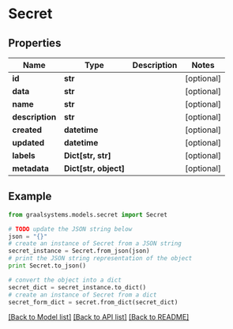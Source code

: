 # Secret


## Properties

Name | Type | Description | Notes
------------ | ------------- | ------------- | -------------
**id** | **str** |  | [optional] 
**data** | **str** |  | [optional] 
**name** | **str** |  | [optional] 
**description** | **str** |  | [optional] 
**created** | **datetime** |  | [optional] 
**updated** | **datetime** |  | [optional] 
**labels** | **Dict[str, str]** |  | [optional] 
**metadata** | **Dict[str, object]** |  | [optional] 

## Example

```python
from graalsystems.models.secret import Secret

# TODO update the JSON string below
json = "{}"
# create an instance of Secret from a JSON string
secret_instance = Secret.from_json(json)
# print the JSON string representation of the object
print Secret.to_json()

# convert the object into a dict
secret_dict = secret_instance.to_dict()
# create an instance of Secret from a dict
secret_form_dict = secret.from_dict(secret_dict)
```
[[Back to Model list]](../README.md#documentation-for-models) [[Back to API list]](../README.md#documentation-for-api-endpoints) [[Back to README]](../README.md)


